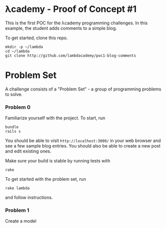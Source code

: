 λcademy - Proof of Concept #1
================

This is the first POC for the λcademy programming challenges. In this example, the student adds comments to a simple blog.

To get started, clone this repo.

    mkdir -p ~/lambda
    cd ~/lambda
    git clone http://github.com/lambdacademy/poc1-blog-comments

Problem Set
===========

A challenge consists of a "Problem Set" - a group of programming problems to solve.

### Problem 0

Familiarize yourself with the project. To start, run

    bundle
    rails s

You should be able to visit `http://localhost:3000/` in your web browser and see a few sample blog entries.
You should also be able to create a new post and edit existing ones.

Make sure your build is stable by running tests with

    rake

To get started with the problem set, run

    rake lambda

and follow instructions.

### Problem 1

Create a model 

